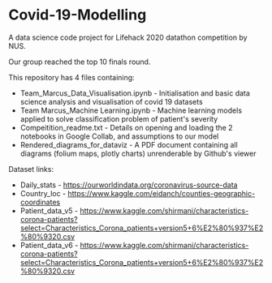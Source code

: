 # Covid-19-Modelling
A data science code project for Lifehack 2020 datathon competition by NUS.

Our group reached the top 10 finals round.

This repository has 4 files containing:
* Team_Marcus_Data_Visualisation.ipynb - Initialisation and basic data science analysis and visualisation of covid 19 datasets
* Team Marcus_Machine Learning.ipynb - Machine learning models applied to solve classification problem of patient's severity
* Compeitition_readme.txt - Details on opening and loading the 2 notebooks in Google Collab, and assumptions to our model
* Rendered_diagrams_for_dataviz - A PDF document containing all diagrams (folium maps, plotly charts) unrenderable by Github's viewer

Dataset links:
* Daily_stats - https://ourworldindata.org/coronavirus-source-data
* Country_loc - https://www.kaggle.com/eidanch/counties-geographic-coordinates
* Patient_data_v5 - https://www.kaggle.com/shirmani/characteristics-corona-patients?select=Characteristics_Corona_patients+version5+6%E2%80%937%E2%80%9320.csv
* Patient_data_v6 - https://www.kaggle.com/shirmani/characteristics-corona-patients?select=Characteristics_Corona_patients+version5+6%E2%80%937%E2%80%9320.csv
